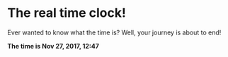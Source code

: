 # The real time clock!

Ever wanted to know what the time is? Well, your journey is about to end!

**The time is Nov 27, 2017, 12:47**